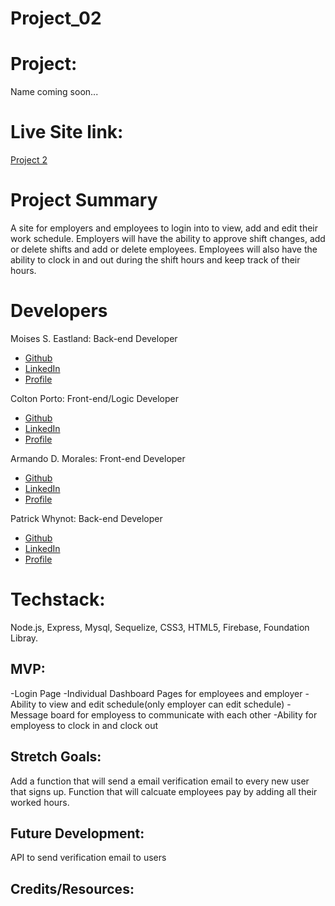 # Project_02

# Project:  
Name coming soon...

# Live Site link: 
[Project 2](https://serene-castle-45607.herokuapp.com/)

# Project Summary
A site for employers and employees to login into to view, add and edit their work schedule. Employers will have the ability to approve shift changes, add or delete shifts and add or delete employees. Employees will also have the ability to clock in and out during the shift hours and keep track of their hours.

# Developers
Moises S. Eastland: Back-end Developer
- [Github](https://github.com/MoisesEastalnd)
- [LinkedIn](https://www.linkedin.com/in/moises-eastland-403b0a67/)
- [Profile]()

Colton Porto: Front-end/Logic Developer  
- [Github](https://github.com/csporto23)
- [LinkedIn](https://www.linkedin.com/in/colton-porto-b4270a17b/)
- [Profile]()

Armando D. Morales: Front-end Developer 
- [Github](https://github.com/amorales944)
- [LinkedIn](https://www.linkedin.com/in/armandodmorales/)
- [Profile]()

Patrick Whynot: Back-end Developer 
- [Github](https://github.com/pwhynot)
- [LinkedIn](https://www.linkedin.com/in/patrick-whynot-a31334180/)
- [Profile]()


# Techstack:
Node.js, Express, Mysql, Sequelize, CSS3, HTML5,
Firebase, Foundation Libray.

## MVP:
-Login Page
-Individual Dashboard Pages for employees and employer
-Ability to view and edit schedule(only employer can edit schedule)
-Message board for employess to communicate with each other
-Ability for employess to clock in and clock out

## Stretch Goals:
Add a function that will send a email verification email to every  new user that signs up.
Function that will calcuate employees pay by adding all their worked hours. 

## Future Development:
API to send verification email to users

## Credits/Resources:
